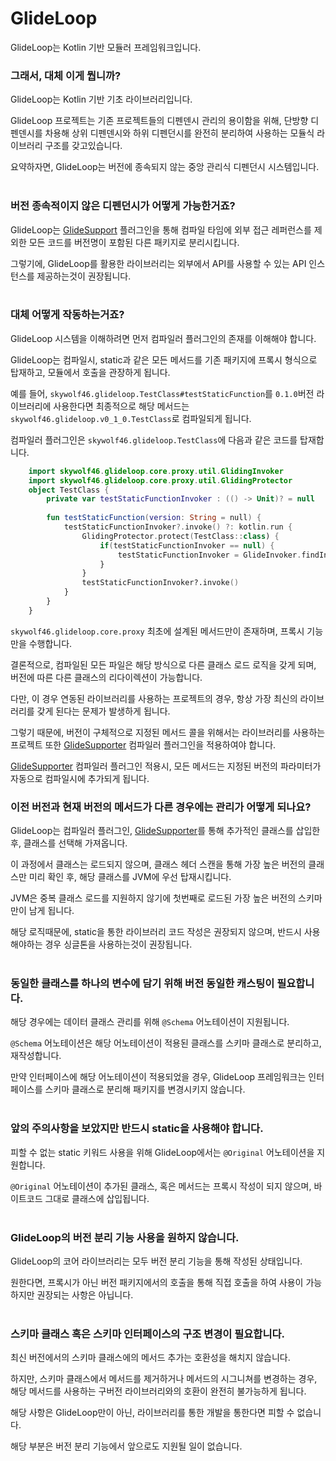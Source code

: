 # GlideLoop

GlideLoop는 Kotlin 기반 모듈러 프레임워크입니다.

### 그래서, 대체 이게 뭡니까?

GlideLoop는 Kotlin 기반 기초 라이브러리입니다.

GlideLoop 프로젝트는 기존 프로젝트들의 디펜덴시 관리의 용이함을 위해, 단방향 디펜덴시를 차용해 상위 디펜덴시와 하위 디펜던시를 완전히 분리하여 사용하는 모듈식 라이브러리 구조를 갖고있습니다.

요약하자면, GlideLoop는 버전에 종속되지 않는 중앙 관리식 디펜던시 시스템입니다.<br><br>

### 버전 종속적이지 않은 디펜던시가 어떻게 가능한거죠?
GlideLoop는 [GlideSupport](http://) 플러그인을 통해 컴파일 타임에 외부 접근 레퍼런스를 제외한 모든 코드를 버전명이 포함된 다른 패키지로 분리시킵니다.

그렇기에, GlideLoop를 활용한 라이브러리는 외부에서 API를 사용할 수 있는 API 인스턴스를 제공하는것이 권장됩니다.<br><br>

### 대체 어떻게 작동하는거죠?

GlideLoop 시스템을 이해하려면 먼저 컴파일러 플러그인의 존재를 이해해야 합니다.

GlideLoop는 컴파일시, static과 같은 모든 메서드를 기존 패키지에 프록시 형식으로 탑재하고, 모듈에서 호출을 관장하게 됩니다.

예를 들어, `skywolf46.glideloop.TestClass#testStaticFunction`를 `0.1.0`버전 라이브러리에 사용한다면 최종적으로 해당
메서드는 `skywolf46.glideloop.v0_1_0.TestClass`로 컴파일되게 됩니다.

컴파일러 플러그인은 `skywolf46.glideloop.TestClass`에 다음과 같은 코드를 탑재합니다.

```kotlin
    import skywolf46.glideloop.core.proxy.util.GlidingInvoker
    import skywolf46.glideloop.core.proxy.util.GlidingProtector
    object TestClass {
        private var testStaticFunctionInvoker : (() -> Unit)? = null
        
        fun testStaticFunction(version: String = null) {
            testStaticFunctionInvoker?.invoke() ?: kotlin.run { 
                GlidingProtector.protect(TestClass::class) {
                    if(testStaticFunctionInvoker == null) {
                        testStaticFunctionInvoker = GlideInvoker.findInvoker(TestClass::class, "testStaticFunction", version)
                    }
                }
                testStaticFunctionInvoker?.invoke()
            }
        }
    }
```

`skywolf46.glideloop.core.proxy` 최초에 설계된 메서드만이 존재하며, 프록시 기능만을 수행합니다.

결론적으로, 컴파일된 모든 파일은 해당 방식으로 다른 클래스 로드 로직을 갖게 되며, 버전에 따른 다른 클래스의 리다이렉션이 가능합니다.

다만, 이 경우 연동된 라이브러리를 사용하는 프로젝트의 경우, 항상 가장 최신의 라이브러리를 갖게 된다는 문제가 발생하게 됩니다.

그렇기 때문에, 버전이 구체적으로 지정된 메서드 콜을 위해서는 라이브러리를 사용하는 프로젝트 또한 [GlideSupporter](https://) 컴파일러 플러그인을 적용하여야 합니다.

[GlideSupporter](https://) 컴파일러 플러그인 적용시, 모든 메서드는 지정된 버전의 파라미터가 자동으로 컴파일시에 추가되게 됩니다.

### 이전 버전과 현재 버전의 메서드가 다른 경우에는 관리가 어떻게 되나요?
GlideLoop는 컴파일러 플러그인, [GlideSupporter](http://)를 통해 추가적인 클래스를 삽입한 후, 클래스를 선택해 가져옵니다.

이 과정에서 클래스는 로드되지 않으며, 클래스 헤더 스캔을 통해 가장 높은 버전의 클래스만 미리 확인 후, 해당 클래스를 JVM에 우선 탑재시킵니다.

JVM은 중복 클래스 로드를 지원하지 않기에 첫번째로 로드된 가장 높은 버전의 스키마만이 남게 됩니다.

해당 로직때문에, static을 통한 라이브러리 코드 작성은 권장되지 않으며, 반드시 사용해야하는 경우 싱글톤을 사용하는것이 권장됩니다.<br><br>

### 동일한 클래스를 하나의 변수에 담기 위해 버전 동일한 캐스팅이 필요합니다.
해당 경우에는 데이터 클래스 관리를 위해 `@Schema` 어노테이션이 지원됩니다.

`@Schema` 어노테이션은 해당 어노테이션이 적용된 클래스를 스키마 클래스로 분리하고, 재작성합니다.

만약 인터페이스에 해당 어노테이션이 적용되었을 경우, GlideLoop 프레임워크는 인터페이스를 스키마 클래스로 분리해 패키지를 변경시키지 않습니다.<br><br>

### 앞의 주의사항을 보았지만 반드시 static을 사용해야 합니다.
피할 수 없는 static 키워드 사용을 위해 GlideLoop에서는 `@Original` 어노테이션을 지원합니다.

`@Original` 어노테이션이 추가된 클래스, 혹은 메서드는 프록시 작성이 되지 않으며, 바이트코드 그대로 클래스에 삽입됩니다.<br><br>

### GlideLoop의 버전 분리 기능 사용을 원하지 않습니다.
GlideLoop의 코어 라이브러리는 모두 버전 분리 기능을 통해 작성된 상태입니다.

원한다면, 프록시가 아닌 버전 패키지에서의 호출을 통해 직접 호출을 하여 사용이 가능하지만 권장되는 사항은 아닙니다.<br><br>

### 스키마 클래스 혹은 스키마 인터페이스의 구조 변경이 필요합니다.
최신 버전에서의 스키마 클래스에의 메서드 추가는 호환성을 해치지 않습니다.

하지만, 스키마 클래스에서 메서드를 제거하거나 메서드의 시그니쳐를 변경하는 경우, 해당 메서드를 사용하는 구버전 라이브러리와의 호환이 완전히 불가능하게 됩니다.

해당 사항은 GlideLoop만이 아닌, 라이브러리를 통한 개발을 통한다면 피할 수 없습니다.

해당 부분은 버전 분리 기능에서 앞으로도 지원될 일이 없습니다.
